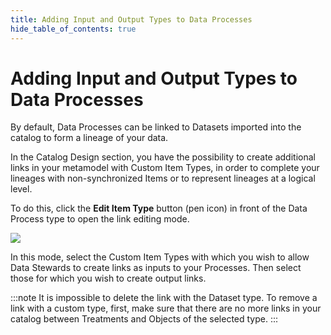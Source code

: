 ```yaml
---
title: Adding Input and Output Types to Data Processes
hide_table_of_contents: true
---
```


# Adding Input and Output Types to Data Processes

By default, Data Processes can be linked to Datasets imported into the catalog to form a lineage of your data.

In the Catalog Design section, you have the possibility to create additional links in your metamodel with Custom Item Types, in order to complete your lineages with non-synchronized Items or to represent lineages at a logical level.

To do this, click the **Edit Item Type** button (pen icon) in front of the Data Process type to open the link editing mode.

  ![](/img/zeenea-edit-item-type.png)

In this mode, select the Custom Item Types with which you wish to allow Data Stewards to create links as inputs to your Processes. Then select those for which you wish to create output links.

:::note
It is impossible to delete the link with the Dataset type. To remove a link with a custom type, first, make sure that there are no more links in your catalog between Treatments and Objects of the selected type.
:::